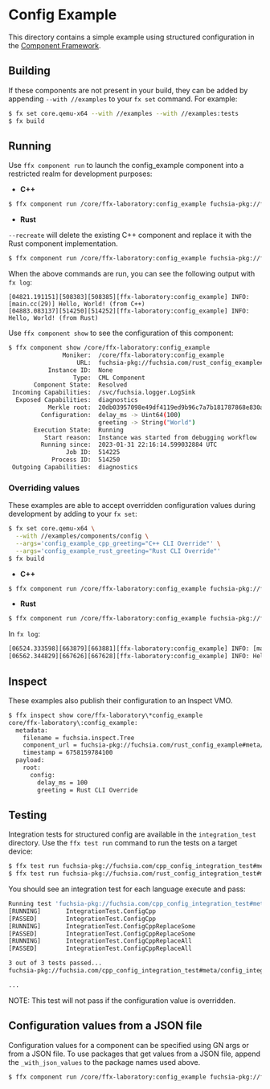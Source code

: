 # Config Example

This directory contains a simple example using structured configuration in the
[Component Framework](/docs/concepts/components/v2/introduction.md).


## Building

If these components are not present in your build, they can be added by
appending `--with //examples` to your `fx set` command. For example:

```bash
$ fx set core.qemu-x64 --with //examples --with //examples:tests
$ fx build
```

## Running

Use `ffx component run` to launch the config_example component into a restricted realm
for development purposes:

-  **C++**

```bash
$ ffx component run /core/ffx-laboratory:config_example fuchsia-pkg://fuchsia.com/cpp_config_example#meta/config_example.cm
```

-  **Rust**

`--recreate` will delete the existing C++ component and replace it with the Rust component
implementation.

```bash
$ ffx component run /core/ffx-laboratory:config_example fuchsia-pkg://fuchsia.com/rust_config_example#meta/config_example.cm --recreate
```

When the above commands are run, you can see the following output with `fx log`:

```bsh
[04821.191151][508383][508385][ffx-laboratory:config_example] INFO: [main.cc(29)] Hello, World! (from C++)
[04883.083137][514250][514252][ffx-laboratory:config_example] INFO: Hello, World! (from Rust)
```


Use `ffx component show` to see the configuration of this component:

```bash
$ ffx component show /core/ffx-laboratory:config_example
               Moniker:  /core/ffx-laboratory:config_example
                   URL:  fuchsia-pkg://fuchsia.com/rust_config_example#meta/config_example.cm
           Instance ID:  None
                  Type:  CML Component
       Component State:  Resolved
 Incoming Capabilities:  /svc/fuchsia.logger.LogSink
  Exposed Capabilities:  diagnostics
           Merkle root:  20db03957098e49df4119ed9b96c7a7b181787868e830ac54e79ea538d220dfb
         Configuration:  delay_ms -> Uint64(100)
                         greeting -> String("World")
       Execution State:  Running
          Start reason:  Instance was started from debugging workflow
         Running since:  2023-01-31 22:16:14.599032884 UTC
                Job ID:  514225
            Process ID:  514250
 Outgoing Capabilities:  diagnostics
```

### Overriding values

These examples are able to accept overridden configuration values during
development by adding to your `fx set`:

```bash
$ fx set core.qemu-x64 \
  --with //examples/components/config \
  --args='config_example_cpp_greeting="C++ CLI Override"' \
  --args='config_example_rust_greeting="Rust CLI Override"'
$ fx build
```

-  **C++**

```bash
$ ffx component run /core/ffx-laboratory:config_example fuchsia-pkg://fuchsia.com/cpp_config_example#meta/config_example.cm --recreate
```

-  **Rust**

```bash
$ ffx component run /core/ffx-laboratory:config_example fuchsia-pkg://fuchsia.com/rust_config_example#meta/config_example.cm --recreate
```

In `fx log`:

```bash
[06524.333598][663879][663881][ffx-laboratory:config_example] INFO: [main.cc(29)] Hello, C++ CLI Override! (from C++)
[06562.344829][667626][667628][ffx-laboratory:config_example] INFO: Hello, Rust CLI Override! (from Rust)
```

## Inspect

These examples also publish their configuration to an Inspect VMO.

```bash
$ ffx inspect show core/ffx-laboratory\*config_example
core/ffx-laboratory\:config_example:
  metadata:
    filename = fuchsia.inspect.Tree
    component_url = fuchsia-pkg://fuchsia.com/rust_config_example#meta/config_example.cm
    timestamp = 6758159784100
  payload:
    root:
      config:
        delay_ms = 100
        greeting = Rust CLI Override
```

## Testing

Integration tests for structured config are available in the `integration_test` directory.
Use the `ffx test run` command to run the tests on a target device:

```bash
$ ffx test run fuchsia-pkg://fuchsia.com/cpp_config_integration_test#meta/config_integration_test_cpp.cm
$ ffx test run fuchsia-pkg://fuchsia.com/rust_config_integration_test#meta/config_integration_test_rust.cm
```

You should see an integration test for each language execute and pass:

```bash
Running test 'fuchsia-pkg://fuchsia.com/cpp_config_integration_test#meta/config_integration_test_cpp.cm'
[RUNNING]       IntegrationTest.ConfigCpp
[PASSED]        IntegrationTest.ConfigCpp
[RUNNING]       IntegrationTest.ConfigCppReplaceSome
[PASSED]        IntegrationTest.ConfigCppReplaceSome
[RUNNING]       IntegrationTest.ConfigCppReplaceAll
[PASSED]        IntegrationTest.ConfigCppReplaceAll

3 out of 3 tests passed...
fuchsia-pkg://fuchsia.com/cpp_config_integration_test#meta/config_integration_test_cpp.cm completed with result: PASSED

...
```

NOTE: This test will not pass if the configuration value is overridden.

## Configuration values from a JSON file

Configuration values for a component can be specified using GN args or from a JSON file.
To use packages that get values from a JSON file, append the `_with_json_values` to the package
names used above.

```bash
$ ffx component run /core/ffx-laboratory:config_example fuchsia-pkg://fuchsia.com/cpp_config_example_with_json_values#meta/config_example.cm --recreate
```
